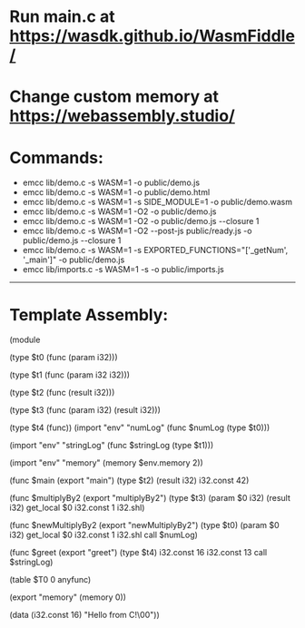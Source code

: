 # Run main.c at https://wasdk.github.io/WasmFiddle/
# Change custom memory at https://webassembly.studio/ 
# Commands:
- emcc lib/demo.c -s WASM=1 -o public/demo.js 
- emcc lib/demo.c -s WASM=1 -o public/demo.html 
- emcc lib/demo.c -s WASM=1 -s SIDE_MODULE=1 -o public/demo.wasm 
- emcc lib/demo.c -s WASM=1 -O2 -o public/demo.js 
- emcc lib/demo.c -s WASM=1 -O2 -o public/demo.js --closure 1 
- emcc lib/demo.c -s WASM=1 -O2 --post-js public/ready.js -o public/demo.js --closure 1 
- emcc lib/demo.c -s WASM=1 -s EXPORTED_FUNCTIONS="['_getNum', '_main']" -o public/demo.js 
- emcc lib/imports.c -s WASM=1 -s -o public/imports.js

* * *
# Template Assembly:
(module

 (type $t0 (func (param i32)))
 
 (type $t1 (func (param i32 i32)))
 
 (type $t2 (func (result i32)))
 
 (type $t3 (func (param i32) (result i32)))
 
 (type $t4 (func)) (import "env" "numLog" (func $numLog (type $t0)))
 
 (import "env" "stringLog" (func $stringLog (type $t1)))
 
 (import "env" "memory" (memory $env.memory 2))
 
 (func $main (export "main") (type $t2) (result i32) i32.const 42)
 
 (func $multiplyBy2 (export "multiplyBy2") (type $t3) (param $0 i32) (result i32) get_local $0 i32.const 1 i32.shl)
 
 (func $newMultiplyBy2 (export "newMultiplyBy2") (type $t0) (param $0 i32) get_local $0 i32.const 1 i32.shl call $numLog)
 
 (func $greet (export "greet") (type $t4) i32.const 16 i32.const 13 call $stringLog)
 
 (table $T0 0 anyfunc)
 
 (export "memory" (memory 0))
 
 (data (i32.const 16) "Hello from C!\00"))

